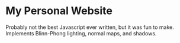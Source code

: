 # My Personal Website
Probably not the best Javascript ever written, but it was fun to make. Implements Blinn-Phong lighting, normal maps, and shadows.
